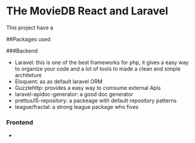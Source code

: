 # THe MovieDB React and Laravel

This project have a 


##Packages used

###Backend
- Laravel: this is one of the best frameworks for php, it gives a easy way to organize your code and a lot of tools to made a clean and simple architeture
- Eloquent: as as default laravel ORM
- Guzzlehttp: provides a easy way to comsume external Apis
- laravel-apidoc-generator: a good doc generator
- prettus/l5-repository: a packeage with default repository patterns     
- league/fractal: a strong league package who fives 
### Frontend
- 